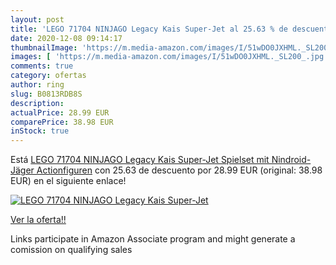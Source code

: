 ```yaml
---
layout: post
title: 'LEGO 71704 NINJAGO Legacy Kais Super-Jet al 25.63 % de descuento'
date: 2020-12-08 09:14:17
thumbnailImage: 'https://m.media-amazon.com/images/I/51wDO0JXHML._SL200_.jpg'
images: [ 'https://m.media-amazon.com/images/I/51wDO0JXHML._SL200_.jpg' ]
comments: true
category: ofertas
author: ring
slug: B0813RDB8S
description:
actualPrice: 28.99 EUR
comparePrice: 38.98 EUR
inStock: true
---
```


Está [LEGO 71704 NINJAGO Legacy Kais Super-Jet Spielset mit Nindroid-Jäger Actionfiguren](https://www.amazon.de/dp/B0813RDB8S/?tag=tolees0ca-21) con 25.63 de descuento por 28.99 EUR (original: 38.98 EUR) en el siguiente enlace!

[![LEGO 71704 NINJAGO Legacy Kais Super-Jet](https://m.media-amazon.com/images/I/51wDO0JXHML._SL200_.jpg)](https://www.amazon.de/dp/B0813RDB8S/?tag=tolees0ca-21)

[Ver la oferta!!](https://www.amazon.de/dp/B0813RDB8S/?tag=tolees0ca-21)

Links participate in Amazon Associate program and might generate a comission on qualifying sales


